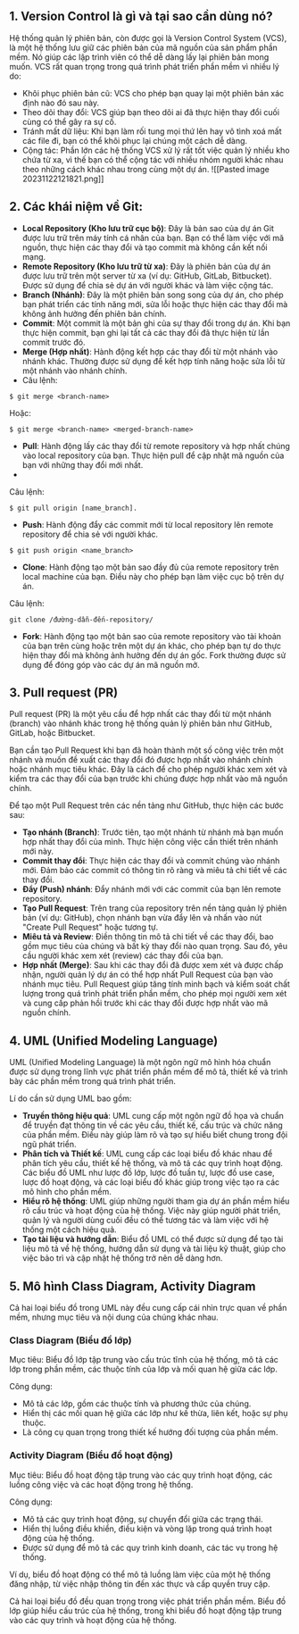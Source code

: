 ## 1. Version Control là gì và tại sao cần dùng nó?

Hệ thống quản lý phiên bản, còn được gọi là Version Control System (VCS), là một hệ thống lưu giữ các phiên bản của mã nguồn của sản phẩm phần mềm. Nó giúp các lập trình viên có thể dễ dàng lấy lại phiên bản mong muốn. VCS rất quan trọng trong quá trình phát triển phần mềm vì nhiều lý do:

- Khôi phục phiên bản cũ: VCS cho phép bạn quay lại một phiên bản xác định nào đó sau này.
- Theo dõi thay đổi: VCS giúp bạn theo dõi ai đã thực hiện thay đổi cuối cùng có thể gây ra sự cố.
- Tránh mất dữ liệu: Khi bạn làm rối tung mọi thứ lên hay vô tình xoá mất các file đi, bạn có thể khôi phục lại chúng một cách dễ dàng.
- Cộng tác: Phần lớn các hệ thống VCS xử lý rất tốt việc quản lý nhiều kho chứa từ xa, vì thế bạn có thể cộng tác với nhiều nhóm người khác nhau theo những cách khác nhau trong cùng một dự án.
![[Pasted image 20231122121821.png]]

## 2. Các khái niệm về Git:

- **Local Repository (Kho lưu trữ cục bộ)**: Đây là bản sao của dự án Git được lưu trữ trên máy tính cá nhân của bạn. Bạn có thể làm việc với mã nguồn, thực hiện các thay đổi và tạo commit mà không cần kết nối mạng.
- **Remote Repository (Kho lưu trữ từ xa)**: Đây là phiên bản của dự án được lưu trữ trên một server từ xa (ví dụ: GitHub, GitLab, Bitbucket). Được sử dụng để chia sẻ dự án với người khác và làm việc cộng tác.
- **Branch (Nhánh)**: Đây là một phiên bản song song của dự án, cho phép bạn phát triển các tính năng mới, sửa lỗi hoặc thực hiện các thay đổi mà không ảnh hưởng đến phiên bản chính.
- **Commit**: Một commit là một bản ghi của sự thay đổi trong dự án. Khi bạn thực hiện commit, bạn ghi lại tất cả các thay đổi đã thực hiện từ lần commit trước đó.
- **Merge (Hợp nhất)**: Hành động kết hợp các thay đổi từ một nhánh vào nhánh khác. Thường được sử dụng để kết hợp tính năng hoặc sửa lỗi từ một nhánh vào nhánh chính.
- Câu lệnh: 
```
$ git merge <branch-name>
```
Hoặc:
```
$ git merge <branch-name> <merged-branch-name>
```
- **Pull**: Hành động lấy các thay đổi từ remote repository và hợp nhất chúng vào local repository của bạn. Thực hiện pull để cập nhật mã nguồn của bạn với những thay đổi mới nhất.
- 
Câu lệnh:
```
$ git pull origin [name_branch].
```
- **Push**: Hành động đẩy các commit mới từ local repository lên remote repository để chia sẻ với người khác.
```
$ git push origin <name_branch>
```
- **Clone**: Hành động tạo một bản sao đầy đủ của remote repository trên local machine của bạn. Điều này cho phép bạn làm việc cục bộ trên dự án.

Câu lệnh:
```
git clone /đường-dẫn-đến-repository/
```
- **Fork**: Hành động tạo một bản sao của remote repository vào tài khoản của bạn trên cùng hoặc trên một dự án khác, cho phép bạn tự do thực hiện thay đổi mà không ảnh hưởng đến dự án gốc. Fork thường được sử dụng để đóng góp vào các dự án mã nguồn mở.

## 3. Pull request (PR)

Pull request (PR) là một yêu cầu để hợp nhất các thay đổi từ một nhánh (branch) vào nhánh khác trong hệ thống quản lý phiên bản như GitHub, GitLab, hoặc Bitbucket.

Bạn cần tạo Pull Request khi bạn đã hoàn thành một số công việc trên một nhánh và muốn đề xuất các thay đổi đó được hợp nhất vào nhánh chính hoặc nhánh mục tiêu khác. Đây là cách để cho phép người khác xem xét và kiểm tra các thay đổi của bạn trước khi chúng được hợp nhất vào mã nguồn chính.

Để tạo một Pull Request trên các nền tảng như GitHub, thực hiện các bước sau:

- **Tạo nhánh (Branch)**: Trước tiên, tạo một nhánh từ nhánh mà bạn muốn hợp nhất thay đổi của mình. Thực hiện công việc cần thiết trên nhánh mới này.
- **Commit thay đổi**: Thực hiện các thay đổi và commit chúng vào nhánh mới. Đảm bảo các commit có thông tin rõ ràng và miêu tả chi tiết về các thay đổi.
- **Đẩy (Push) nhánh**: Đẩy nhánh mới với các commit của bạn lên remote repository.
- **Tạo Pull Request**: Trên trang của repository trên nền tảng quản lý phiên bản (ví dụ: GitHub), chọn nhánh bạn vừa đẩy lên và nhấn vào nút "Create Pull Request" hoặc tương tự.
- **Miêu tả và Review**: Điền thông tin mô tả chi tiết về các thay đổi, bao gồm mục tiêu của chúng và bất kỳ thay đổi nào quan trọng. Sau đó, yêu cầu người khác xem xét (review) các thay đổi của bạn.
- **Hợp nhất (Merge)**: Sau khi các thay đổi đã được xem xét và được chấp nhận, người quản lý dự án có thể hợp nhất Pull Request của bạn vào nhánh mục tiêu.
Pull Request giúp tăng tính minh bạch và kiểm soát chất lượng trong quá trình phát triển phần mềm, cho phép mọi người xem xét và cung cấp phản hồi trước khi các thay đổi được hợp nhất vào mã nguồn chính.
## 4. UML (Unified Modeling Language)

UML (Unified Modeling Language) là một ngôn ngữ mô hình hóa chuẩn được sử dụng trong lĩnh vực phát triển phần mềm để mô tả, thiết kế và trình bày các phần mềm trong quá trình phát triển.

Lí do cần sử dụng UML bao gồm:

- **Truyền thông hiệu quả**: UML cung cấp một ngôn ngữ đồ họa và chuẩn để truyền đạt thông tin về các yêu cầu, thiết kế, cấu trúc và chức năng của phần mềm. Điều này giúp làm rõ và tạo sự hiểu biết chung trong đội ngũ phát triển.
- **Phân tích và Thiết kế**: UML cung cấp các loại biểu đồ khác nhau để phân tích yêu cầu, thiết kế hệ thống, và mô tả các quy trình hoạt động. Các biểu đồ UML như lược đồ lớp, lược đồ tuần tự, lược đồ use case, lược đồ hoạt động, và các loại biểu đồ khác giúp trong việc tạo ra các mô hình cho phần mềm.
- **Hiểu rõ hệ thống**: UML giúp những người tham gia dự án phần mềm hiểu rõ cấu trúc và hoạt động của hệ thống. Việc này giúp người phát triển, quản lý và người dùng cuối đều có thể tương tác và làm việc với hệ thống một cách hiệu quả.
- **Tạo tài liệu và hướng dẫn**: Biểu đồ UML có thể được sử dụng để tạo tài liệu mô tả về hệ thống, hướng dẫn sử dụng và tài liệu kỹ thuật, giúp cho việc bảo trì và cập nhật hệ thống trở nên dễ dàng hơn.
## 5. Mô hình Class Diagram, Activity Diagram

Cả hai loại biểu đồ trong UML này đều cung cấp cái nhìn trực quan về phần mềm, nhưng mục tiêu và nội dung của chúng khác nhau.

### Class Diagram (Biểu đồ lớp)

Mục tiêu: Biểu đồ lớp tập trung vào cấu trúc tĩnh của hệ thống, mô tả các lớp trong phần mềm, các thuộc tính của lớp và mối quan hệ giữa các lớp.

Công dụng:

- Mô tả các lớp, gồm các thuộc tính và phương thức của chúng.
- Hiển thị các mối quan hệ giữa các lớp như kế thừa, liên kết, hoặc sự phụ thuộc.
- Là công cụ quan trọng trong thiết kế hướng đối tượng của phần mềm.
### Activity Diagram (Biểu đồ hoạt động)

Mục tiêu: Biểu đồ hoạt động tập trung vào các quy trình hoạt động, các luồng công việc và các hoạt động trong hệ thống.

Công dụng:

- Mô tả các quy trình hoạt động, sự chuyển đổi giữa các trạng thái.
- Hiển thị luồng điều khiển, điều kiện và vòng lặp trong quá trình hoạt động của hệ thống.
- Được sử dụng để mô tả các quy trình kinh doanh, các tác vụ trong hệ thống.

Ví dụ, biểu đồ hoạt động có thể mô tả luồng làm việc của một hệ thống đăng nhập, từ việc nhập thông tin đến xác thực và cấp quyền truy cập.

Cả hai loại biểu đồ đều quan trọng trong việc phát triển phần mềm. Biểu đồ lớp giúp hiểu cấu trúc của hệ thống, trong khi biểu đồ hoạt động tập trung vào các quy trình và hoạt động của hệ thống.
